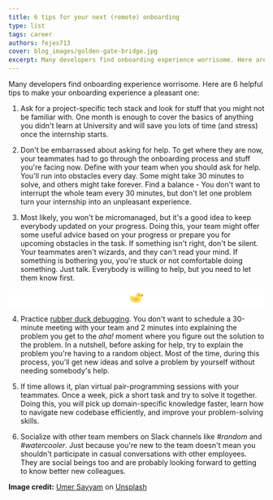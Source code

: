 ```yaml
---
title: 6 tips for your next (remote) onboarding
type: list
tags: career
authors: fejes713
cover: blog_images/golden-gate-bridge.jpg
excerpt: Many developers find onboarding experience worrisome. Here are 6 helpful tips to make your onboarding experience a pleasant one.
---
```


Many developers find onboarding experience worrisome. Here are 6 helpful tips to make your onboarding experience a pleasant one:

1. Ask for a project-specific tech stack and look for stuff that you might not be familiar with. One month is enough to cover the basics of anything you didn't learn at University and will save you lots of time (and stress) once the internship starts.

2. Don't be embarrassed about asking for help. To get where they are now, your teammates had to go through the onboarding process and stuff you're facing now. Define with your team when you should ask for help. You'll run into obstacles every day. Some might take 30 minutes to solve, and others might take forever. Find a balance - You don't want to interrupt the whole team every 30 minutes, but don't let one problem turn your internship into an unpleasant experience.

3. Most likely, you won't be micromanaged, but it's a good idea to keep everybody updated on your progress. Doing this, your team might offer some useful advice based on your progress or prepare you for upcoming obstacles in the task. If something isn't right, don't be silent. Your teammates aren't wizards, and they can't read your mind. If something is bothering you, you're stuck or not comfortable doing something. Just talk. Everybody is willing to help, but you need to let them know first.

![Duck icon](./blog_images/ducke.png)

4. Practice [rubber duck debugging](https://rubberduckdebugging.com/). You don't want to schedule a 30-minute meeting with your team and 2 minutes into explaining the problem you get to the _aha!_ moment where you figure out the solution to the problem. In a nutshell, before asking for help, try to explain the problem you're having to a random object. Most of the time, during this process, you'll get new ideas and solve a problem by yourself without needing somebody's help.

5. If time allows it, plan virtual pair-programming sessions with your teammates. Once a week, pick a short task and try to solve it together. Doing this, you will pick up domain-specific knowledge faster, learn how to navigate new codebase efficiently, and improve your problem-solving skills.

6. Socialize with other team members on Slack channels like _#random_ and _#watercooler_. Just because you're new to the team doesn't mean you shouldn't participate in casual conversations with other employees. They are social beings too and are probably looking forward to getting to know better new colleagues.

**Image credit:** [Umer Sayyam](https://unsplash.com/@sayyam197?utm_source=unsplash&utm_medium=referral&utm_content=creditCopyText) on [Unsplash](https://unsplash.com/@sayyam197?utm_source=unsplash&utm_medium=referral&utm_content=creditCopyText)
